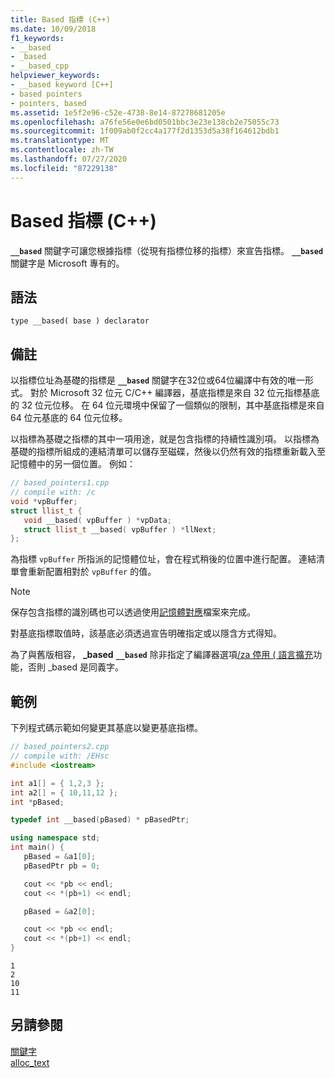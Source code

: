 ```yaml
---
title: Based 指標 (C++)
ms.date: 10/09/2018
f1_keywords:
- __based
- _based
- __based_cpp
helpviewer_keywords:
- __based keyword [C++]
- based pointers
- pointers, based
ms.assetid: 1e5f2e96-c52e-4738-8e14-87278681205e
ms.openlocfilehash: a76fe56e0e6bd0501bbc3e23e138cb2e75055c73
ms.sourcegitcommit: 1f009ab0f2cc4a177f2d1353d5a38f164612bdb1
ms.translationtype: MT
ms.contentlocale: zh-TW
ms.lasthandoff: 07/27/2020
ms.locfileid: "87229138"
---
```

# <a name="based-pointers-c"></a>Based 指標 (C++)

**`__based`** 關鍵字可讓您根據指標（從現有指標位移的指標）來宣告指標。 **`__based`** 關鍵字是 Microsoft 專有的。

## <a name="syntax"></a>語法

```
type __based( base ) declarator
```

## <a name="remarks"></a>備註

以指標位址為基礎的指標是 **`__based`** 關鍵字在32位或64位編譯中有效的唯一形式。 對於 Microsoft 32 位元 C/C++ 編譯器，基底指標是來自 32 位元指標基底的 32 位元位移。 在 64 位元環境中保留了一個類似的限制，其中基底指標是來自 64 位元基底的 64 位元位移。

以指標為基礎之指標的其中一項用途，就是包含指標的持續性識別項。 以指標為基礎的指標所組成的連結清單可以儲存至磁碟，然後以仍然有效的指標重新載入至記憶體中的另一個位置。 例如：

```cpp
// based_pointers1.cpp
// compile with: /c
void *vpBuffer;
struct llist_t {
   void __based( vpBuffer ) *vpData;
   struct llist_t __based( vpBuffer ) *llNext;
};
```

為指標 `vpBuffer` 所指派的記憶體位址，會在程式稍後的位置中進行配置。 連結清單會重新配置相對於 `vpBuffer` 的值。

> [!NOTE]
> 保存包含指標的識別碼也可以透過使用[記憶體對應](/windows/win32/Memory/file-mapping)檔案來完成。

對基底指標取值時，該基底必須透過宣告明確指定或以隱含方式得知。

為了與舊版相容， **_based** **`__based`** 除非指定了編譯器選項[/za 停用 \( 語言擴充](../build/reference/za-ze-disable-language-extensions.md)功能，否則 _based 是同義字。

## <a name="example"></a>範例

下列程式碼示範如何變更其基底以變更基底指標。

```cpp
// based_pointers2.cpp
// compile with: /EHsc
#include <iostream>

int a1[] = { 1,2,3 };
int a2[] = { 10,11,12 };
int *pBased;

typedef int __based(pBased) * pBasedPtr;

using namespace std;
int main() {
   pBased = &a1[0];
   pBasedPtr pb = 0;

   cout << *pb << endl;
   cout << *(pb+1) << endl;

   pBased = &a2[0];

   cout << *pb << endl;
   cout << *(pb+1) << endl;
}
```

```Output
1
2
10
11
```

## <a name="see-also"></a>另請參閱

[關鍵字](../cpp/keywords-cpp.md)<br/>
[alloc_text](../preprocessor/alloc-text.md)
